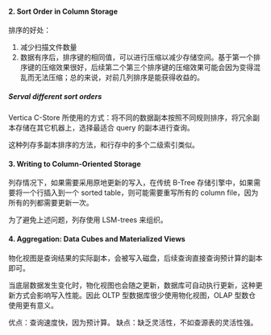 #### 2. Sort Order in Column Storage
 排序的好处：
 1. 减少扫描文件数量
 2. 数据有序后，排序键的相同值，可以进行压缩以减少存储空间。基于第一个排序键的压缩效果很好，后续第二个第三个排序键的压缩效果可能会因为变得混乱而无法压缩；总的来说，对前几列排序是能获得收益的。

##### Serval different sort orders
Vertica C-Store 所使用的方式：将不同的数据副本按照不同规则排序，将冗余副本存储在其它机器上，选择最适合 query 的副本进行查询。

这种列存多副本排序的方法，和行存中的多个二级索引类似。


#### 3. Writing to Column-Oriented Storage
列存情况下，如果需要采用原地更新的写入，在传统 B-Tree 存储引擎中，如果需要将一个行插入到一个 sorted table，则可能需要重写所有的 column file，因为所有的列都需要更新一次。

为了避免上述问题，列存使用 LSM-trees 来组织。


#### 4. Aggregation: Data Cubes and Materialized Views
物化视图是查询结果的实际副本，会被写入磁盘，后续查询直接查询预计算的副本即可。

当底层数据发生变化时，物化视图也会随之更新，数据库可自动执行更新，这种更新方式会影响写入性能。因此 OLTP 型数据库很少使用物化视图，OLAP 型数仓使用更有意义。

优点：查询速度快，因为预计算。
缺点：缺乏灵活性，不如查源表的灵活性强。
